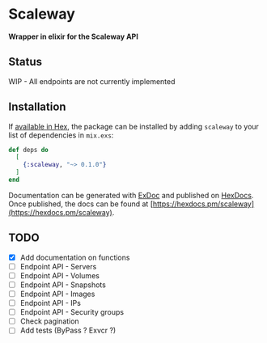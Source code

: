 # Scaleway

**Wrapper in elixir for the Scaleway API**

## Status

WIP - All endpoints are not currently implemented
## Installation

If [available in Hex](https://hex.pm/docs/publish), the package can be installed
by adding `scaleway` to your list of dependencies in `mix.exs`:

```elixir
def deps do
  [
    {:scaleway, "~> 0.1.0"}
  ]
end
```

Documentation can be generated with [ExDoc](https://github.com/elixir-lang/ex_doc)
and published on [HexDocs](https://hexdocs.pm). Once published, the docs can
be found at [https://hexdocs.pm/scaleway](https://hexdocs.pm/scaleway).

## TODO
- [x] Add documentation on functions
- [ ] Endpoint API - Servers
- [ ] Endpoint API - Volumes
- [ ] Endpoint API - Snapshots
- [ ] Endpoint API - Images
- [ ] Endpoint API - IPs
- [ ] Endpoint API - Security groups
- [ ] Check pagination
- [ ] Add tests (ByPass ? Exvcr ?)

